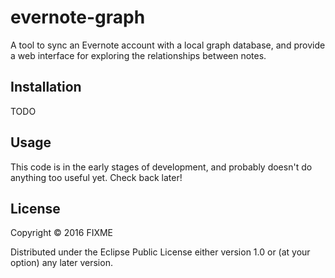 # evernote-graph

A tool to sync an Evernote account with a local graph database, and provide
a web interface for exploring the relationships between notes.

## Installation

TODO

## Usage

This code is in the early stages of development, and probably doesn't do anything
too useful yet. Check back later!

## License

Copyright © 2016 FIXME

Distributed under the Eclipse Public License either version 1.0 or (at
your option) any later version.
